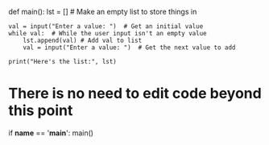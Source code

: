 <!-- Problem Statement
Write a program which continuously asks the user to enter values which are added one by one into a list. When the user presses enter without typing anything, print the list.

Here's a sample run (user input is in blue):

Enter a value: 1 Enter a value: 2 Enter a value: 3 Enter a value: Here's the list: ['1', '2', '3'] -->


def main():
    lst = []  # Make an empty list to store things in

    val = input("Enter a value: ")  # Get an initial value
    while val:  # While the user input isn't an empty value
        lst.append(val) # Add val to list
        val = input("Enter a value: ")  # Get the next value to add

    print("Here's the list:", lst)


# There is no need to edit code beyond this point

if __name__ == '__main__':
    main()